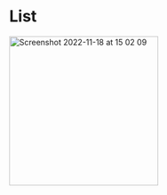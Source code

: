 # List 
<img width="268" alt="Screenshot 2022-11-18 at 15 02 09" src="https://user-images.githubusercontent.com/103585596/202702198-62c38d22-7712-45fe-aca6-1529fe17fc39.png">
